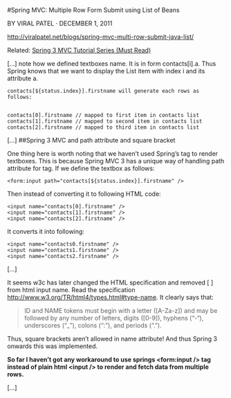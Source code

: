 
#Spring MVC: Multiple Row Form Submit using List of Beans

BY VIRAL PATEL · DECEMBER 1, 2011

http://viralpatel.net/blogs/spring-mvc-multi-row-submit-java-list/


Related: [Spring 3 MVC Tutorial Series (Must Read)](http://viralpatel.net/blogs/tutorial-spring-3-mvc-introduction-spring-mvc-framework/)

[...]
note how we defined textboxes name. It is in form contacts[i].a. Thus Spring knows that we want to display the List item with index i and its attribute a.

    contacts[${status.index}].firstname will generate each rows as follows:


    contacts[0].firstname // mapped to first item in contacts list
    contacts[1].firstname // mapped to second item in contacts list
    contacts[2].firstname // mapped to third item in contacts list

[...]
##Spring 3 MVC and path attribute and square bracket

One thing here is worth noting that we haven’t used Spring’s tag to render textboxes. This is because Spring MVC 3 has a unique way of handling path attribute for tag. If we define the textbox as follows:

    <form:input path="contacts[${status.index}].firstname" />

Then instead of converting it to following HTML code:

    <input name="contacts[0].firstname" />
    <input name="contacts[1].firstname" />
    <input name="contacts[2].firstname" />

It converts it into following:

    <input name="contacts0.firstname" />
    <input name="contacts1.firstname" />
    <input name="contacts2.firstname" />

[...]

It seems w3c has later changed the HTML specification and removed [ ] from html input name.
Read the specification http://www.w3.org/TR/html4/types.html#type-name. It clearly says that:

>ID and NAME tokens must begin with a letter ([A-Za-z]) and may be followed by any number of letters, digits ([0-9]), hyphens (“-“), underscores (“_”), colons (“:”), and periods (“.”).

Thus, square brackets aren’t allowed in name attribute! And thus Spring 3 onwards this was implemented.

**So far I haven’t got any workaround to use springs \<form:input /> tag instead of plain html    \<input /> to render and fetch data from multiple rows.**

[...]


